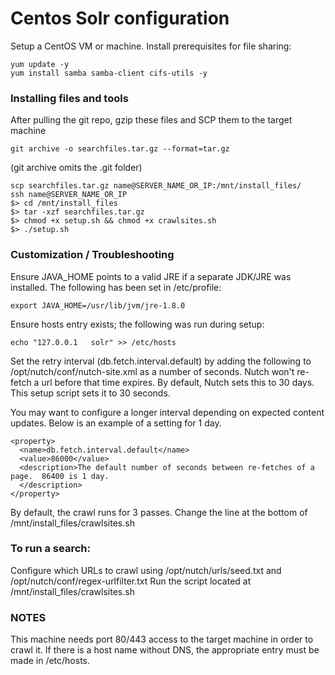 # Centos Solr configuration

Setup a CentOS VM or machine.  Install prerequisites for file sharing:

    yum update -y
    yum install samba samba-client cifs-utils -y

### Installing files and tools
After pulling the git repo, gzip these files and SCP them to the target machine

    git archive -o searchfiles.tar.gz --format=tar.gz
    
(git archive omits the .git folder)

    scp searchfiles.tar.gz name@SERVER_NAME_OR_IP:/mnt/install_files/
    ssh name@SERVER_NAME_OR_IP
    $> cd /mnt/install_files
    $> tar -xzf searchfiles.tar.gz
    $> chmod +x setup.sh && chmod +x crawlsites.sh
    $> ./setup.sh

### Customization / Troubleshooting
Ensure JAVA_HOME points to a valid JRE if a separate JDK/JRE was installed.  The following has been set in /etc/profile:

    export JAVA_HOME=/usr/lib/jvm/jre-1.8.0
    
Ensure hosts entry exists; the following was run during setup:

    echo "127.0.0.1   solr" >> /etc/hosts

Set the retry interval (db.fetch.interval.default) by adding the following to /opt/nutch/conf/nutch-site.xml as a number of seconds.  Nutch won't re-fetch a url before that time expires.  By default, Nutch sets this to 30 days.  This setup script sets it to 30 seconds.

You may want to configure a longer interval depending on expected content updates.  Below is an example of a setting for 1 day.

    <property>
      <name>db.fetch.interval.default</name>
      <value>86000</value>
      <description>The default number of seconds between re-fetches of a page.  86400 is 1 day.
      </description>
    </property>

By default, the crawl runs for 3 passes.  Change the line at the bottom of /mnt/install_files/crawlsites.sh

### To run a search:
Configure which URLs to crawl using /opt/nutch/urls/seed.txt and /opt/nutch/conf/regex-urlfilter.txt
Run the script located at /mnt/install_files/crawlsites.sh

### NOTES
This machine needs port 80/443 access to the target machine in order to crawl it.  If there is a host name without DNS, the appropriate entry must be made in /etc/hosts.
